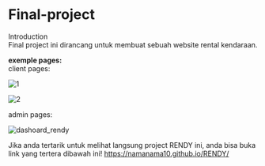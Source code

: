 # Final-project

Introduction
<br>
Final project ini dirancang untuk membuat sebuah website rental kendaraan.  

**exemple pages:**
<br>
client pages:

![1](https://user-images.githubusercontent.com/117552889/219286694-5611e9b9-8f7c-43c3-80d3-b5148ac7e047.png)

![2](https://user-images.githubusercontent.com/117552889/219286758-4439e338-a2c8-402e-bea5-b4bd7d99d075.png)

admin pages:

![dashoard_rendy](https://user-images.githubusercontent.com/117552889/219297480-6662eef5-b93d-4ca6-bdba-e91e1eb4ecbb.JPG)





Jika anda tertarik untuk melihat langsung project RENDY ini, anda bisa buka link yang tertera dibawah ini!
https://namanama10.github.io/RENDY/
